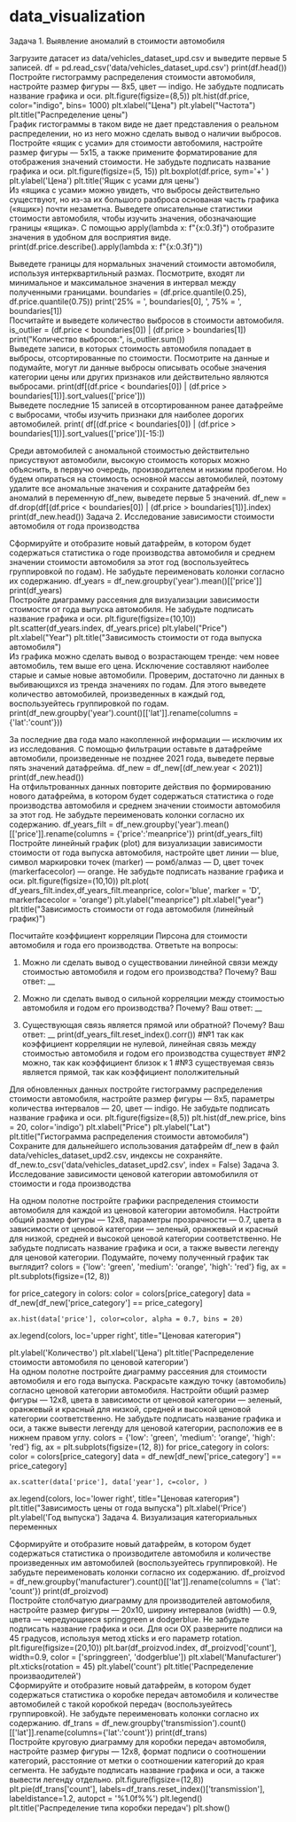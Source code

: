# data_visualization

Задача 1. Выявление аномалий в стоимости автомобиля

Загрузите датасет из data/vehicles_dataset_upd.csv и выведите первые 5 записей.
 df = pd.read_csv('data/vehicles_dataset_upd.csv')
print(df.head())  
Постройте гистограмму распределения стоимости автомобиля, настройте размер фигуры — 8x5, цвет — indigo.
Не забудьте подписать название графика и оси.
 plt.figure(figsize=(8,5))
plt.hist(df.price, color="indigo", bins= 1000)
plt.xlabel("Цена")
plt.ylabel("Частота")
plt.title("Распределение цены")  
График гистограммы в таком виде не дает представления о реальном распределении, но из него можно сделать вывод о наличии выбросов.
Постройте «ящик с усами» для стоимости автобомиля, настройте размер фигуры — 5x15, а также примените форматирование для отображения значений стоимости.
Не забудьте подписать название графика и оси.
 plt.figure(figsize=(5, 15))
plt.boxplot(df.price, sym='+' )
plt.ylabel('Цена')
plt.title('Ящик с усами для цены')    
Из «ящика с усами» можно увидеть, что выбросы действительно существуют, но из-за их большого разброса основаная часть графика («ящик») почти незаметна.
Выведете описательные статистики стоимости автомобиля, чтобы изучить значения, обозначающие границы «ящика». С помощью apply(lambda x: f"{x:0.3f}") отобразите значения в удобном для восприятия виде.
 print(df.price.describe().apply(lambda x: f"{x:0.3f}"))
  
Выведете границы для нормальных значений стоимости автомобиля, используя интерквартильный размах. Посмотрите, входят ли минимальное и максимальное значения в интервал между полученными границами.
 boundaries = (df.price.quantile(0.25), df.price.quantile(0.75))
print('25% = ', boundaries[0], ', 75% = ', boundaries[1])  
Посчитайте и выведете количество выбросов в стоимости автомобиля. 
 is_outlier = (df.price < boundaries[0]) | (df.price > boundaries[1]) 
print("Количество выбросов:", is_outlier.sum())   
Выведете записи, в которых стоимость автомобиля попадает в выбросы, отсортированные по стоимости. Посмотрите на данные и подумайте, могут ли данные выбросы описывать особые значения категории цены или других признаков или действительно являются выбросами.
 print(df[(df.price < boundaries[0]) | (df.price > boundaries[1])].sort_values(['price']))  
Выведете последние 15 записей в отсортированном ранее датафрейме с выбросами, чтобы изучить признаки для наиболее дорогих автомобилей.
 print( df[(df.price < boundaries[0]) | (df.price > boundaries[1])].sort_values(['price'])[-15:])
  
Среди автомобилей с аномальной стоимостью действительно присуствуют автомобили, высокую стоимость которых можно объяснить, в первучю очередь, производителем и низким пробегом. Но будем опираться на стоимость основной массы автомобилей, поэтому удалите все аномальные значения и сохраните датафрейм без аномалий в переменную df_new, выведете первые 5 значений.
 df_new = df.drop(df[(df.price < boundaries[0]) | (df.price > boundaries[1])].index)
print(df_new.head())  Задача 2. Исследование зависимости стоимости автомобиля от года производства

Сформируйте и отобразите новый датафрейм, в котором будет содержаться статистика о годе производства автомобиля и среднем значении стоимости автомобиля за этот год (воспользуейтесь группировкой по годам). Не забудьте переименовать колонки согласно их содержанию.
 df_years = df_new.groupby('year').mean()[['price']]
print(df_years)  
Постройте диаграмму рассеяния для визуализации зависимости стоимости от года выпуска автомобиля. Не забудьте подписать название графика и оси.
 plt.figure(figsize=(10,10))
plt.scatter(df_years.index, df_years.price)
plt.ylabel("Price")
plt.xlabel("Year")
plt.title("Зависимость стоимости от года выпуска автомобиля")  
Из графика можно сделать вывод о возрастающем тренде: чем новее автомобиль, тем выше его цена. Исключение составляют наиболее старые и самые новые автомобили. Проверим, достаточно ли данных в выбивающихся из тренда значениях по годам. Для этого выведете количество автомобилей, произведенных в каждый год, воспользуейтесь группировкой по годам.
 print(df_new.groupby('year').count()[['lat']].rename(columns = {'lat':'count'}))
  
За последние два года мало накопленной информации — исключим их из исследования. С помощью фильтрации оставьте в датафрейме автомобили, произведенные не позднее 2021 года, выведете первые пять значений датафрейма.
 df_new = df_new[(df_new.year < 2021)]
print(df_new.head())  
На отфильтрованных данных повторите действия по формированию нового датафрейма, в котором будет содержаться статистика о годе производства автомобиля и среднем значении стоимости автомобиля за этот год. Не забудьте переименовать колонки согласно их содержанию.
 df_years_filt = df_new.groupby('year').mean()[['price']].rename(columns = {'price':'meanprice'})
print(df_years_filt)  
Постройте линейный график (plot) для визуализации зависимости стоимости от года выпуска автомобиля, настройте цвет линии —  blue, символ маркировки точек (marker) — ромб/алмаз — D, цвет точек (markerfacecolor) — orange.
Не забудьте подписать название графика и оси.
 plt.figure(figsize=(10,10))
plt.plot( df_years_filt.index,df_years_filt.meanprice, color='blue', marker = 'D', markerfacecolor = 'orange')
plt.ylabel("meanprice")
plt.xlabel("year")
plt.title("Зависимость стоимости от года автомобиля (линейный график)")
  
Посчитайте коэффициент корреляции Пирсона для стоимости автомобиля и года его производства. Ответьте на вопросы:
1. Можно ли сделать вывод о существовании линейной связи между стоимостью автомобиля и годом его производства? Почему?
Ваш ответ: __

2. Можно ли сделать вывод о сильной корреляции между стоимостью автомобиля и годом его производства? Почему?
Ваш ответ: __

3. Существующая связь является прямой или обратной? Почему?
Ваш ответ: __
 print(df_years_filt.reset_index().corr())
#№1 так как коэффициент корреляции не нулевой, линейная связь между стоимостью автомобиля и годом его производства существует
#№2 можно, так как коэффициент близок к 1
#№3 существуемая связь является прямой, так как коэффициент пололжительный
  
Для обновленных данных постройте гистограмму распределения стоимости автомобиля, настройте размер фигуры — 8x5, параметры количества интервалов — 20, цвет — indigo. Не забудьте подписать название графика и оси.
 plt.figure(figsize=(8,5))
plt.hist(df_new.price, bins = 20, color='indigo')
plt.xlabel("Price")
plt.ylabel("Lat")
plt.title("Гистограмма распределения стоимости автомобиля")  
Сохраните для дальнейшего использования датафрейм df_new в файл data/vehicles_dataset_upd2.csv, индексы не сохраняйте.
 df_new.to_csv('data/vehicles_dataset_upd2.csv', index = False)  Задача 3. Исследование зависимости ценовой категории автомобилиля от стоимости и года производства

На одном полотне постройте графики распределения стоимости автомобиля для каждой из ценовой категории автомобиля. Настройти общий размер фигуры — 12x8, параметры прозрачности — 0.7, цвета в зависимости от ценовой категории — зеленый, оранжевый и красный для низкой, средней и высокой ценовой категории соответственно. Не забудьте подписать название графика и оси, а также вывести легенду для ценовой категории. 
Подумайте, почему полученный график так выглядит? colors = {'low': 'green', 'medium': 'orange', 'high': 'red'}
fig, ax = plt.subplots(figsize=(12, 8))

for price_category in colors:
    color = colors[price_category]
    data = df_new[df_new['price_category'] == price_category]

    ax.hist(data['price'], color=color, alpha = 0.7, bins = 20)

ax.legend(colors, loc='upper right', title="Ценовая категория")

plt.ylabel('Количество')
plt.xlabel('Цена')
plt.title('Распределение стоимости автомобиля по ценовой категории')  
На одном полотне постройте диаграмму рассеяния для стоимости автомобиля и его года выпуска. Раскрасьте каждую точку (автомобиль) согласно ценовой категории автомобиля. Настройти общий размер фигуры — 12x8, цвета в зависимости от ценовой категории — зеленый, оранжевый и красный для низкой, средней и высокой ценовой категории соответственно. Не забудьте подписать название графика и оси, а также вывести легенду для ценовой категории, расположив ее в нижнем правом углу. 
 colors = {'low': 'green', 'medium': 'orange', 'high': 'red'}
fig, ax = plt.subplots(figsize=(12, 8))
for price_category in colors:
    color = colors[price_category]
    data = df_new[df_new['price_category'] == price_category]

    ax.scatter(data['price'], data['year'], c=color, )

ax.legend(colors, loc='lower right', title="Ценовая категория")
plt.title("Зависимость цены от года выпуска")
plt.xlabel('Price')
plt.ylabel('Год выпуска')  Задача 4. Визуализация категориальных переменных

Сформируйте и отобразите новый датафрейм, в котором будет содержаться статистика о производителе автомобиля и количестве произведенных им автомобилей (воспользуейтесь группировкой). Не забудьте переименовать колонки согласно их содержанию.
 df_proizvod = df_new.groupby('manufacturer').count()[['lat']].rename(columns = {'lat': 'count'})
print(df_proizvod)  
Постройте столбчатую диаграмму для производителей автомобиля, настройте размер фигуры — 20x10, ширину интервалов (width) — 0.9, цвета — чередующиеся springgreen и dodgerblue. Не забудьте подписать название графика и оси.
Для оси OX разверните подписи на 45 градусов, используя метод xticks и его параметр rotation.
 plt.figure(figsize=(20,10))
plt.bar(df_proizvod.index, df_proizvod['count'], width=0.9, color = ['springgreen', 'dodgerblue'])
plt.xlabel('Manufacturer')
plt.xticks(rotation = 45)
plt.ylabel('count')
plt.title('Распределение произваодителей')  
Сформируйте и отобразите новый датафрейм, в котором будет содержаться статистика о коробке передач автомобиля и количестве автомобилей с такой коробкой передач (воспользуейтесь группировкой). Не забудьте переименовать колонки согласно их содержанию.
 df_trans = df_new.groupby('transmission').count()[['lat']].rename(columns={'lat':'count'})
print(df_trans)  
Постройте круговую диаграмму для коробки передач автомобиля, настройте размер фигуры — 12x8, формат подписи о соотношении категорий, расстояние от метки о соотношении категорий до края сегмента. Не забудьте подписать название графика и оси, а также вывести легенду отдельно.
 plt.figure(figsize=(12,8))
plt.pie(df_trans['count'], labels=df_trans.reset_index()['transmission'], labeldistance=1.2, autopct = '%1.0f%%')
plt.legend()
plt.title('Распределение типа коробки передач')
plt.show()
